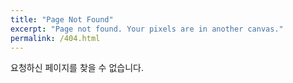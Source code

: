 ```yaml
---
title: "Page Not Found"
excerpt: "Page not found. Your pixels are in another canvas."
permalink: /404.html
---
```


요청하신 페이지를 찾을 수 없습니다.

<script>
  var GOOG_FIXURL_LANG = 'en';
  var GOOG_FIXURL_SITE = 'https://u-zo.github.io'
</script>
<script src="https://linkhelp.clients.google.com/tbproxy/lh/wm/fixurl.js">
</script>
